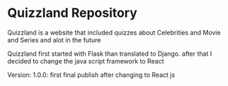# Quizzland Repository
Quizzland is a website that included quizzes about Celebrities and Movie and Series and alot in the future

Quizzland first started with Flask than translated to Django. after that I decided to change the java script framework to React

Version: 1.0.0:
first final publish after changing to React js
